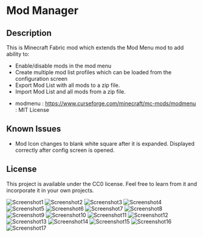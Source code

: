 # Mod Manager

## Description
This is Minecraft Fabric mod which extends the Mod Menu mod to add ability to:
- Enable/disable mods in the mod menu
- Create multiple mod list profiles which can be loaded from the configuration screen
- Export Mod List with all mods to a zip file.
- Import Mod List and all mods from a zip file.

* modmenu : https://www.curseforge.com/minecraft/mc-mods/modmenu : MIT License

## Known Issues
* Mod Icon changes to blank white square after it is expanded.  Displayed correctly after config screen is opened.

## License

This project is available under the CC0 license. Feel free to learn from it and incorporate it in your own projects.

![Screenshot1](https://github.com/h1ppyChick/modmanager/blob/trunk/src/main/resources/assets/modmanager/screenshot1.png?raw=true)
![Screenshot2](https://github.com/h1ppyChick/modmanager/blob/trunk/src/main/resources/assets/modmanager/screenshot2.png?raw=true)
![Screenshot3](https://github.com/h1ppyChick/modmanager/blob/trunk/src/main/resources/assets/modmanager/screenshot3.png?raw=true)
![Screenshot4](https://github.com/h1ppyChick/modmanager/blob/trunk/src/main/resources/assets/modmanager/screenshot4.png?raw=true)
![Screenshot5](https://github.com/h1ppyChick/modmanager/blob/trunk/src/main/resources/assets/modmanager/screenshot5.png?raw=true)
![Screenshot6](https://github.com/h1ppyChick/modmanager/blob/trunk/src/main/resources/assets/modmanager/screenshot6.png?raw=true)
![Screenshot7](https://github.com/h1ppyChick/modmanager/blob/trunk/src/main/resources/assets/modmanager/screenshot7.png?raw=true)
![Screenshot8](https://github.com/h1ppyChick/modmanager/blob/trunk/src/main/resources/assets/modmanager/screenshot8.png?raw=true)
![Screenshot9](https://github.com/h1ppyChick/modmanager/blob/trunk/src/main/resources/assets/modmanager/screenshot9.png?raw=true)
![Screenshot10](https://github.com/h1ppyChick/modmanager/blob/trunk/src/main/resources/assets/modmanager/screenshot10.png?raw=true)
![Screenshot11](https://github.com/h1ppyChick/modmanager/blob/trunk/src/main/resources/assets/modmanager/screenshot11.png?raw=true)
![Screenshot12](https://github.com/h1ppyChick/modmanager/blob/trunk/src/main/resources/assets/modmanager/screenshot12.png?raw=true)
![Screenshot13](https://github.com/h1ppyChick/modmanager/blob/trunk/src/main/resources/assets/modmanager/screenshot13.png?raw=true)
![Screenshot14](https://github.com/h1ppyChick/modmanager/blob/trunk/src/main/resources/assets/modmanager/screenshot14.png?raw=true)
![Screenshot15](https://github.com/h1ppyChick/modmanager/blob/trunk/src/main/resources/assets/modmanager/screenshot15.png?raw=true)
![Screenshot16](https://github.com/h1ppyChick/modmanager/blob/trunk/src/main/resources/assets/modmanager/screenshot16.png?raw=true)
![Screenshot17](https://github.com/h1ppyChick/modmanager/blob/trunk/src/main/resources/assets/modmanager/screenshot17.png?raw=true)